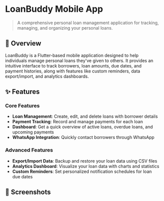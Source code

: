 # LoanBuddy Mobile App

<p align="center">
  <!-- Replace with actual logo when available -->
  <!-- <img src="assets/logo.png" alt="LoanBuddy Logo" width="200"/> -->
</p>

> A comprehensive personal loan management application for tracking, managing, and organizing your personal loans.

## 📱 Overview

LoanBuddy is a Flutter-based mobile application designed to help individuals manage personal loans they've given to others. It provides an intuitive interface to track borrowers, loan amounts, due dates, and payment histories, along with features like custom reminders, data export/import, and analytics dashboards.

## ✨ Features

### Core Features
- **Loan Management**: Create, edit, and delete loans with borrower details
- **Payment Tracking**: Record and manage payments for each loan
- **Dashboard**: Get a quick overview of active loans, overdue loans, and upcoming payments
- **WhatsApp Integration**: Quickly contact borrowers through WhatsApp

### Advanced Features
- **Export/Import Data**: Backup and restore your loan data using CSV files
- **Analytics Dashboard**: Visualize your loan data with charts and statistics
- **Custom Reminders**: Set personalized notification schedules for loan due dates

## 📸 Screenshots

<p align="center">
  <!-- Add actual screenshots when available -->
  <!-- 
  <img src="screenshots/dashboard.png" width="200" alt="Dashboard Screen"/>
  <img src="screenshots/loan_details.png" width="200" alt="Loan Details Screen"/>
  <img src="screenshots/analytics.png" width="200" alt="Analytics Dashboard"/>
  <img src="screenshots/reminders.png" width="200" alt="Custom Reminders"/>
  -->
</p>
